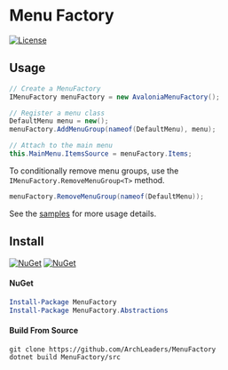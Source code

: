 # Menu Factory

[![License](https://img.shields.io/badge/License-MIT-blue.svg?logo=github&logoColor=5751ff&labelColor=2A2C33&color=5751ff&style=for-the-badge)](https://github.com/ArchLeaders/MenuFactory/blob/master/License.md)

## Usage

```cs
// Create a MenuFactory
IMenuFactory menuFactory = new AvaloniaMenuFactory();

// Register a menu class
DefaultMenu menu = new();
menuFactory.AddMenuGroup(nameof(DefaultMenu), menu);

// Attach to the main menu
this.MainMenu.ItemsSource = menuFactory.Items;
```

To conditionally remove menu groups, use the `IMenuFactory.RemoveMenuGroup<T>` method.

```cs
menuFactory.RemoveMenuGroup(nameof(DefaultMenu));
```

See the [samples](./samples) for more usage details.

## Install

[![NuGet](https://img.shields.io/nuget/v/MenuFactory.svg?label=NuGet&logo=NuGet&labelColor=2A2C33&color=004880&style=for-the-badge)](https://www.nuget.org/packages/MenuFactory) [![NuGet](https://img.shields.io/nuget/dt/MenuFactory.svg?label=NuGet&logo=NuGet&labelColor=2A2C33&color=37c75e&style=for-the-badge)](https://www.nuget.org/packages/MenuFactory)

#### NuGet

```powershell
Install-Package MenuFactory
Install-Package MenuFactory.Abstractions
```

#### Build From Source

```batch
git clone https://github.com/ArchLeaders/MenuFactory
dotnet build MenuFactory/src
```
